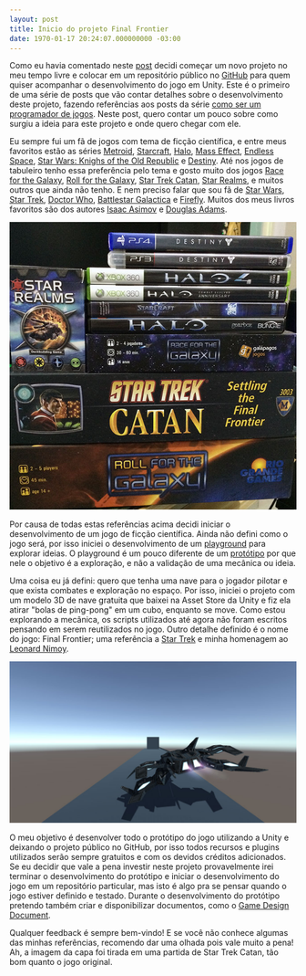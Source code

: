 ```yaml
---
layout: post
title: Inicio do projeto Final Frontier
date: 1970-01-17 20:24:07.000000000 -03:00
---
```

Como eu havia comentado neste [post](http://gamedeveloper.com.br/nao-vamos-fazer-um-jogo-juntos/) decidi começar um novo projeto no meu tempo livre e colocar em um repositório público no [GitHub](https://github.com/cicanci/game-unity-ff) para quem quiser acompanhar o desenvolvimento do jogo em Unity. Este é o primeiro de uma série de posts que vão contar detalhes sobre o desenvolvimento deste projeto, fazendo referências aos posts da série [como ser um programador de jogos](http://gamedeveloper.com.br/como-ser-um-programador-de-jogos/).  Neste post, quero contar um pouco sobre como surgiu a ideia para este projeto e onde quero chegar com ele.

Eu sempre fui um fã de jogos com tema de ficção científica, e entre meus favoritos estão as séries [Metroid](https://en.wikipedia.org/wiki/Metroid), [Starcraft](https://en.wikipedia.org/wiki/StarCraft), [Halo](https://en.wikipedia.org/wiki/Halo_(series)), [Mass Effect](https://en.wikipedia.org/wiki/Mass_Effect), [Endless Space](https://en.wikipedia.org/wiki/Endless_Space), [Star Wars: Knighs of the Old Republic](https://en.wikipedia.org/wiki/Star_Wars:_Knights_of_the_Old_Republic) e [Destiny](https://en.wikipedia.org/wiki/Destiny_(video_game)). Até nos jogos de tabuleiro tenho essa preferência pelo tema e gosto muito dos jogos [Race for the Galaxy](http://www.ludopedia.com.br/jogo/race-for-the-galaxy), [Roll for the Galaxy](http://www.ludopedia.com.br/jogo/roll-for-the-galaxy), [Star Trek Catan](http://), [Star Realms](http://www.ludopedia.com.br/jogo/star-realms), e muitos outros que ainda não tenho. E nem preciso falar que sou fã de [Star Wars](http://www.imdb.com/title/tt0076759/?ref_=nv_sr_3), [Star Trek](http://www.imdb.com/title/tt0060028/?ref_=nv_sr_3), [Doctor Who](http://www.imdb.com/title/tt0436992/?ref_=nv_sr_1), [Battlestar Galactica](http://www.imdb.com/title/tt0407362/?ref_=tt_rec_tt) e [Firefly](http://www.imdb.com/title/tt0303461/?ref_=tt_rec_tti). Muitos dos meus livros favoritos são dos autores [Isaac Asimov](https://en.wikipedia.org/wiki/Isaac_Asimov) e [Douglas Adams](https://en.wikipedia.org/wiki/Douglas_Adams).

![](/content/images/2016/06/jogos1.jpg)

Por causa de todas estas referências acima decidi iniciar o desenvolvimento de um jogo de ficção científica. Ainda não defini como o jogo será, por isso iniciei o desenvolvimento de um [playground](http://gamedeveloper.com.br/como-ser-um-programador-de-jogos-playground/) para explorar ideias. O playground é um pouco diferente de um [protótipo](http://gamedeveloper.com.br/como-ser-um-programador-de-jogos-prototipos/) por que nele o objetivo é a exploração, e não a validação de uma mecânica ou ideia.

Uma coisa eu já defini: quero que tenha uma nave para o jogador pilotar e que exista combates e exploração no espaço. Por isso, iniciei o projeto com um modelo 3D de nave gratuita que baixei na Asset Store da Unity e fiz ela atirar "bolas de ping-pong" em um cubo, enquanto se move. Como estou explorando a mecânica, os scripts utilizados até agora não foram escritos pensando em serem reutilizados no jogo. Outro detalhe definido é o nome do jogo: Final Frontier; uma referência a  [Star Trek](https://en.wikipedia.org/wiki/Where_no_man_has_gone_before) e minha homenagem ao [Leonard Nimoy](https://en.wikipedia.org/wiki/Leonard_Nimoy).

![](/content/images/2016/06/ff-prototype.jpg)

O meu objetivo é desenvolver todo o protótipo do jogo utilizando a Unity e deixando o projeto público no GitHub, por isso todos recursos e plugins utilizados serão sempre gratuitos e com os devidos créditos adicionados. Se eu decidir que vale a pena investir neste projeto provavelmente irei terminar o desenvolvimento do protótipo e iniciar o desenvolvimento do jogo em um repositório particular, mas isto é algo pra se pensar quando o jogo estiver definido e testado. Durante o desenvolvimento do protótipo pretendo também criar e disponibilizar documentos, como o [Game Design Document](http://gamedeveloper.com.br/game-design-document/).

Qualquer feedback é sempre bem-vindo! E se você não conhece algumas das minhas referências, recomendo dar uma olhada pois vale muito a pena! Ah, a imagem da capa foi tirada em uma partida de Star Trek Catan, tão bom quanto o jogo original.
